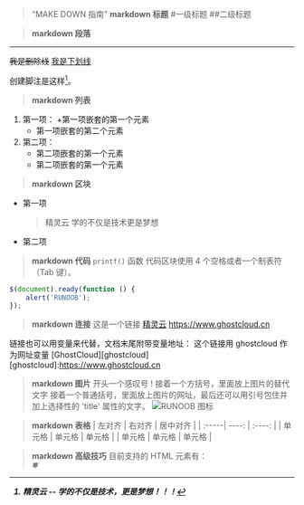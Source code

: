 > “MAKE DOWN 指南”
> **markdown 标题**
#一级标题
##二级标题

> **markdown 段落**
***
~~我是删除线~~
<u>我是下划线</u>

创建脚注是这样[^RUNOOB]。
[^RUNOOB]: 精灵云 -- 学的不仅是技术，更是梦想！！！

> **markdown 列表**
1. 第一项：
    +第一项嵌套的第一个元素
    - 第一项嵌套的第二个元素
2. 第二项：
    * 第二项嵌套的第一个元素
    - 第二项嵌套的第一个元素

> **markdown 区块**
* 第一项
    > 精灵云
    > 学的不仅是技术更是梦想
* 第二项

> **markdown 代码**
`printf()` 函数
代码区块使用 4 个空格或者一个制表符（Tab 键）。
```javascript
$(document).ready(function () {
    alert('RUNOOB');
});
```

> **markdown 连接**
这是一个链接 [精灵云](https://www.ghostcloud.cn)
<https://www.ghostcloud.cn>

链接也可以用变量来代替，文档末尾附带变量地址：
这个链接用 ghostcloud 作为网址变量 [GhostCloud][ghostcloud]
[ghostcloud]:https://www.ghostcloud.cn

> **markdown 图片**
开头一个感叹号 !
接着一个方括号，里面放上图片的替代文字
接着一个普通括号，里面放上图片的网址，最后还可以用引号包住并加上选择性的 'title' 属性的文字。
![RUNOOB 图标](http://static.runoob.com/images/runoob-logo.png "RUNOOB")

> **markdown 表格**
| 左对齐 | 右对齐 | 居中对齐 |
| :-----| ----: | :----: |
| 单元格 | 单元格 | 单元格 |
| 单元格 | 单元格 | 单元格 |

> **markdown 高级技巧**
目前支持的 HTML 元素有：<kbd> <b> <i> <em> <sup> <sub> <br>等 


